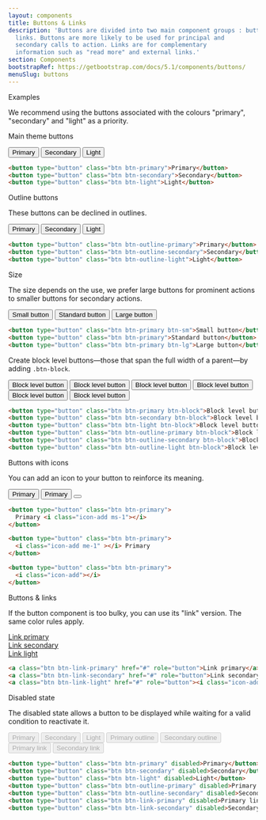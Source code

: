 ```yaml
---
layout: components
title: Buttons & Links
description: 'Buttons are divided into two main component groups : buttons and
  links. Buttons are more likely to be used for principal and
  secondary calls to action. Links are for complementary
  information such as "read more" and external links.'
section: Components
bootstrapRef: https://getbootstrap.com/docs/5.1/components/buttons/
menuSlug: buttons
---
```

 
  <div class="display-5 pt-md-8 pb-1">Examples</div>
  <p class="text-justify pe-md-8 pe-lg-11 pb-3">
    We recommend using the buttons associated with the colours
    "primary", "secondary" and "light" as a priority.
  </p>
  <div class="ax-example p-md-3 border bg-gray mb-3">
    <p>Main theme buttons</p>
    <button type="button" class="btn btn-primary me-1">
      Primary
    </button>
    <button type="button" class="btn btn-secondary me-1">
      Secondary
    </button>
    <button type="button" class="btn btn-light">Light</button>
  </div>
  <div class="pb-4">
   
  ```html 
<button type="button" class="btn btn-primary">Primary</button>
<button type="button" class="btn btn-secondary">Secondary</button>
<button type="button" class="btn btn-light">Light</button> 
  ```
  </div>
  <!-- #endregion buttons - examples -->
  <!-- #region buttons - outline buttons -->
  <div class="display-5 pt-md-8 pb-1">Outline buttons</div>
  <p class="text-justify pe-md-8 pe-lg-11 pb-3">
    These buttons can be declined in outlines.
  </p>
  <div class="ax-example p-md-3 bg-gray mb-3 border">
    <button type="button" class="btn btn-outline-primary me-1">
      Primary
    </button>
    <button type="button" class="btn btn-outline-secondary me-1">
      Secondary
    </button>
    <button type="button" class="btn btn-outline-light">
      Light
    </button>
  </div>
  <div class="pb-4">
 
  ```html 
<button type="button" class="btn btn-outline-primary">Primary</button>
<button type="button" class="btn btn-outline-secondary">Secondary</button>
<button type="button" class="btn btn-outline-light">Light</button> 
  ```
  </div>

  <div class="display-5 pt-md-8 pb-1">Size</div>
  <p class="text-justify pe-md-8 pe-lg-11 pb-3">
    The size depends on the use, we prefer large buttons for
    prominent actions to smaller buttons for secondary actions.
  </p>
  <div class="ax-example p-md-3 border">
    <button type="button" class="btn btn-primary btn-sm">
      Small button
    </button>
    <button type="button" class="btn btn-primary">
      Standard button
    </button>
    <button type="button" class="btn btn-primary btn-lg">
      Large button
    </button>
  </div>
  <div class="pb-4">
   
   ```html 
<button type="button" class="btn btn-primary btn-sm">Small button</button>
<button type="button" class="btn btn-primary">Standard button</button>
<button type="button" class="btn btn-primary btn-lg">Large button</button> 
   ```
  </div>
  <!-- #endregion buttons - outline buttons -->
  <!-- #region buttons - block level buttons -->
  <p class="text-justify pe-md-8 pe-lg-11 pb-3">
    Create block level buttons—those that span the full width of a
    parent—by adding <code>.btn-block</code>.
  </p>
  <div class="ax-example p-md-3 border">
    <div class="row bg-gray">
      <button type="button" class="btn btn-primary btn-block">
        Block level button
      </button>
      <button type="button" class="btn btn-secondary btn-block">
        Block level button
      </button>
      <button type="button" class="btn btn-light btn-block">
        Block level button
      </button>
      <button
        type="button"
        class="btn btn-outline-primary btn-block"
      >
        Block level button
      </button>
      <button
        type="button"
        class="btn btn-outline-secondary btn-block"
      >
        Block level button
      </button>
      <button type="button" class="btn btn-outline-light btn-block">
        Block level button
      </button>
    </div>
  </div>
  <div class="pb-4">
    
  ```html 
<button type="button" class="btn btn-primary btn-block">Block level button</button>
<button type="button" class="btn btn-secondary btn-block">Block level button</button>
<button type="button" class="btn btn-light btn-block">Block level button</button>
<button type="button" class="btn btn-outline-primary btn-block">Block level button</button>
<button type="button" class="btn btn-outline-secondary btn-block">Block level button</button>
<button type="button" class="btn btn-outline-light btn-block">Block level button</button>
 
  ```


  </div>
  <!-- #endregion buttons - block level buttons -->
  <!-- #region buttons - buttons with icons -->
  <div class="display-5 pt-md-8 pb-1">Buttons with icons</div>
  <p class="text-justify pe-md-8 pe-lg-11 pb-3">
    You can add an icon to your button to reinforce its meaning.
  </p>
  <div class="ax-example p-md-3 border">
    <button type="button" class="btn btn-primary">
      Primary<i class="icon-add valign-btn-icon ms-1"></i>
    </button>
    <button type="button" class="btn btn-primary">
      <i class="icon-add valign-btn-icon me-1"></i>Primary
    </button>
    <button type="button" class="btn btn-primary">
      <i class="icon-add valign-btn-icon"></i>
    </button>
  </div>

  
  <div class="pb-4">
    

```html 
<button type="button" class="btn btn-primary">
  Primary <i class="icon-add ms-1"></i>
</button>

<button type="button" class="btn btn-primary">
  <i class="icon-add me-1" ></i> Primary
</button>

<button type="button" class="btn btn-primary">
  <i class="icon-add"></i>
</button> 
```

  </div>

  <!-- #endregion buttons - buttons with icons -->
  <!-- #region buttons - buttons & links -->
  <div class="display-5 pt-md-8 pb-1">Buttons & links</div>
  <p class="text-justify pe-md-8 pe-lg-11 pb-3">
    If the button component is too bulky, you can use its "link"
    version. The same color rules apply.
  </p>
  <div class="ax-example p-md-3 bg-gray">
    <div class="row justify-content-md-center">
      <div class="col-md-auto">
        <a class="btn btn-link-primary" href="#" role="button"
          >Link primary</a
        >
      </div>
      <div class="col-md-auto">
        <a class="btn btn-link-secondary" href="#" role="button"
          >Link secondary<i
            class="icon-east valign-btn-icon ms-1"
          ></i>
        </a>
      </div>
      <div class="col-md-auto">
        <a class="btn btn-link-light" href="#" role="button">
          <i class="icon-add valign-btn-icon me-1"></i>Link light</a
        >
      </div>
    </div>
  </div>

  <div class="pb-4">

  ```html
<a class="btn btn-link-primary" href="#" role="button">Link primary</a>
<a class="btn btn-link-secondary" href="#" role="button">Link secondary<i class="icon-east valign-btn-icon ms-1"></i></a>
<a class="btn btn-link-light" href="#" role="button"><i class="icon-add valign-btn-icon me-1"></i>Link light</a> 
  ```
  </div>
  
  <!-- #endregion buttons - buttons & links -->
  <!-- #region buttons - disabled state -->
  <div class="display-5 pt-md-8 pb-1">Disabled state</div>
  <p class="text-justify pe-md-8 pe-lg-11 pb-3">
    The disabled state allows a button to be displayed while waiting
    for a valid condition to reactivate it.
  </p>
  <div class="ax-example p-md-3 border">
    <button type="button" class="btn btn-primary" disabled>
      Primary
    </button>
    <button type="button" class="btn btn-secondary" disabled>
      Secondary
    </button>
    <button type="button" class="btn btn-light" disabled>
      Light
    </button>
    <button type="button" class="btn btn-outline-primary" disabled>
      Primary outline
    </button>
    <button
      type="button"
      class="btn btn-outline-secondary"
      disabled
    >
      Secondary outline
    </button>
    <button type="button" class="btn btn-link-primary" disabled>
      Primary link
    </button>
    <button type="button" class="btn btn-link-secondary" disabled>
      Secondary link
    </button>
  </div>
  <div class="pb-4">
   
   ```html 
<button type="button" class="btn btn-primary" disabled>Primary</button>
<button type="button" class="btn btn-secondary" disabled>Secondary</button>
<button type="button" class="btn btn-light" disabled>Light</button>
<button type="button" class="btn btn-outline-primary" disabled>Primary outline</button>
<button type="button" class="btn btn-outline-secondary" disabled>Secondary outline</button>
<button type="button" class="btn btn-link-primary" disabled>Primary link</button>
<button type="button" class="btn btn-link-secondary" disabled>Secondary link</button>

```
</div>


```
